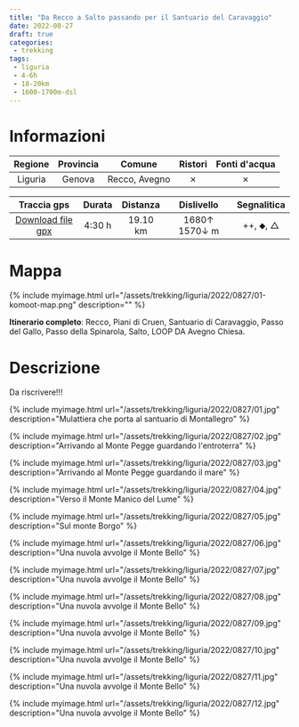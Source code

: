 ```yaml
---
title: "Da Recco a Salto passando per il Santuario del Caravaggio"
date: 2022-08-27
draft: true
categories:
 - trekking
tags:
 - liguria
 - 4-6h
 - 18-20km
 - 1600-1700m-dsl
---
```



# Informazioni

|       Regione       | Provincia |   Comune     | Ristori | Fonti d'acqua |
|:-------------------:|:---------:|:------------:|:------:|:--------:|
| Liguria             |   Genova  | Recco, Avegno | ✗ | ✗ |

|     Traccia gps     |  Durata |  Distanza | Dislivello  | Segnalitica |
|:-------------------:| :------:| :--------:|:----------: | :---------: |
| [Download file gpx](/assets/trekking/liguria/2022/0827/traccia-gps.gpx) |  4:30 h |  19.10 km | 1680↑ 1570↓ m | ++, ⬥, △ |


# Mappa

{% include myimage.html url="/assets/trekking/liguria/2022/0827/01-komoot-map.png" description="" %}

**Itinerario completo**: Recco, Piani di Cruen, Santuario di Caravaggio, Passo del Gallo, Passo della Spinarola, Salto, LOOP DA Avegno Chiesa.


# Descrizione

Da riscrivere!!!

{% include myimage.html url="/assets/trekking/liguria/2022/0827/01.jpg" description="Mulattiera che porta al santuario di Montallegro" %}

{% include myimage.html url="/assets/trekking/liguria/2022/0827/02.jpg" description="Arrivando al Monte Pegge guardando l'entroterra" %}

{% include myimage.html url="/assets/trekking/liguria/2022/0827/03.jpg" description="Arrivando al Monte Pegge guardando il mare" %}

{% include myimage.html url="/assets/trekking/liguria/2022/0827/04.jpg" description="Verso il Monte Manico del Lume" %}

{% include myimage.html url="/assets/trekking/liguria/2022/0827/05.jpg" description="Sul monte Borgo" %}

{% include myimage.html url="/assets/trekking/liguria/2022/0827/06.jpg" description="Una nuvola avvolge il Monte Bello" %}

{% include myimage.html url="/assets/trekking/liguria/2022/0827/07.jpg" description="Una nuvola avvolge il Monte Bello" %}

{% include myimage.html url="/assets/trekking/liguria/2022/0827/08.jpg" description="Una nuvola avvolge il Monte Bello" %}

{% include myimage.html url="/assets/trekking/liguria/2022/0827/09.jpg" description="Una nuvola avvolge il Monte Bello" %}

{% include myimage.html url="/assets/trekking/liguria/2022/0827/10.jpg" description="Una nuvola avvolge il Monte Bello" %}

{% include myimage.html url="/assets/trekking/liguria/2022/0827/11.jpg" description="Una nuvola avvolge il Monte Bello" %}

{% include myimage.html url="/assets/trekking/liguria/2022/0827/12.jpg" description="Una nuvola avvolge il Monte Bello" %}
